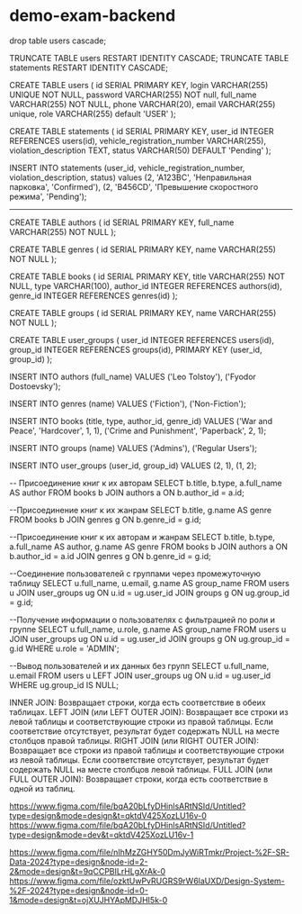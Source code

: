 # demo-exam-backend

drop table users cascade;

TRUNCATE TABLE users RESTART IDENTITY CASCADE;
TRUNCATE TABLE statements RESTART IDENTITY CASCADE;

CREATE TABLE users (
  id SERIAL PRIMARY KEY,
  login  VARCHAR(255) UNIQUE NOT NULL,
  password VARCHAR(255) NOT null,
  full_name VARCHAR(255) NOT NULL,
  phone VARCHAR(20),
  email VARCHAR(255) unique,
  role VARCHAR(255) default 'USER'
);

CREATE TABLE statements (
    id SERIAL PRIMARY KEY,
    user_id INTEGER REFERENCES users(id),
    vehicle_registration_number VARCHAR(255),
    violation_description TEXT,
    status VARCHAR(50) DEFAULT 'Pending'
);

INSERT INTO statements (user_id, vehicle_registration_number, violation_description, status) values
(2, 'A123BC', 'Неправильная парковка', 'Confirmed'),
(2, 'B456CD', 'Превышение скоростного режима', 'Pending');

----------------------------------------------------------------------------------------------------------

CREATE TABLE authors (
    id SERIAL PRIMARY KEY,
    full_name VARCHAR(255) NOT NULL
);

CREATE TABLE genres (
    id SERIAL PRIMARY KEY,
    name VARCHAR(255) NOT NULL
);

CREATE TABLE books (
    id SERIAL PRIMARY KEY,
    title VARCHAR(255) NOT NULL,
    type VARCHAR(100),
    author_id INTEGER REFERENCES authors(id),
    genre_id INTEGER REFERENCES genres(id)
);

CREATE TABLE groups (
    id SERIAL PRIMARY KEY,
    name VARCHAR(255) NOT NULL
);

CREATE TABLE user_groups (
    user_id INTEGER REFERENCES users(id),
    group_id INTEGER REFERENCES groups(id),
    PRIMARY KEY (user_id, group_id)
);

INSERT INTO authors (full_name) VALUES
('Leo Tolstoy'),
('Fyodor Dostoevsky');

INSERT INTO genres (name) VALUES
('Fiction'),
('Non-Fiction');

INSERT INTO books (title, type, author_id, genre_id) VALUES
('War and Peace', 'Hardcover', 1, 1),
('Crime and Punishment', 'Paperback', 2, 1);

INSERT INTO groups (name) VALUES
('Admins'),
('Regular Users');

INSERT INTO user_groups (user_id, group_id) VALUES
(2, 1),
(1, 2);

-- Присоединение книг к их авторам
SELECT b.title, b.type, a.full_name AS author
FROM books b
JOIN authors a ON b.author_id = a.id;

--Присоединение книг к их жанрам
SELECT b.title, g.name AS genre
FROM books b
JOIN genres g ON b.genre_id = g.id;

--Присоединение книг к их авторам и жанрам
SELECT b.title, b.type, a.full_name AS author, g.name AS genre
FROM books b
JOIN authors a ON b.author_id = a.id
JOIN genres g ON b.genre_id = g.id;

--Соединение пользователей с группами через промежуточную таблицу
SELECT u.full_name, u.email, g.name AS group_name
FROM users u
JOIN user_groups ug ON u.id = ug.user_id
JOIN groups g ON ug.group_id = g.id;

--Получение информации о пользователях с фильтрацией по роли и группе
SELECT u.full_name, u.role, g.name AS group_name
FROM users u
JOIN user_groups ug ON u.id = ug.user_id
JOIN groups g ON ug.group_id = g.id
WHERE u.role = 'ADMIN';

--Вывод пользователей и их данных без групп
SELECT u.full_name, u.email
FROM users u
LEFT JOIN user_groups ug ON u.id = ug.user_id
WHERE ug.group_id IS NULL;


INNER JOIN: Возвращает строки, когда есть соответствие в обеих таблицах.
LEFT JOIN (или LEFT OUTER JOIN): Возвращает все строки из левой таблицы и соответствующие строки из правой таблицы. Если соответствие отсутствует, результат будет содержать NULL на месте столбцов правой таблицы.
RIGHT JOIN (или RIGHT OUTER JOIN): Возвращает все строки из правой таблицы и соответствующие строки из левой таблицы. Если соответствие отсутствует, результат будет содержать NULL на месте столбцов левой таблицы.
FULL JOIN (или FULL OUTER JOIN): Возвращает строки, когда есть соответствие в одной из таблиц.

https://www.figma.com/file/bqA20bLfyDHinlsARtNSId/Untitled?type=design&mode=design&t=qktdV425XozLU16v-0
https://www.figma.com/file/bqA20bLfyDHinlsARtNSId/Untitled?type=design&mode=dev&t=qktdV425XozLU16v-1

https://www.figma.com/file/nIhMzZGHY50DmJyWiRTmkr/Project-%2F-SR-Data-2024?type=design&node-id=2-2&mode=design&t=9qCCPBILrHLgXrAk-0
https://www.figma.com/file/ozktUwPvRUGRS9rW6laUXD/Design-System-%2F-2024?type=design&node-id=0-1&mode=design&t=ojXUJHYApMDJHI5k-0
